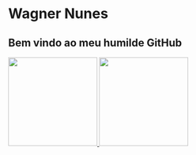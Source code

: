 # Wagner Nunes

## Bem vindo ao meu humilde GitHub

<div>
<a href="https://github.com/wagnerbola2">
<img height="180em" src="https://github-readme-stats.vercel.app/api/top-langs/?username=wagnerbola2&layout=compact&langs_count=7&theme=dracula"/>
<img height="180em" src="https://github-readme-stats.vercel.app/api?username=wagnerbola2&show_icons=true&theme=dracula&include_all_commits=true&count_private=true"/>
</div>

<!--
**wagnerbola2/wagnerbola2** is a ✨ _special_ ✨ repository because its `README.md` (this file) appears on your GitHub profile.

Here are some ideas to get you started:

- 🔭 I’m currently working on ...
- 🌱 I’m currently learning ...
- 👯 I’m looking to collaborate on ...
- 🤔 I’m looking for help with ...
- 💬 Ask me about ...
- 📫 How to reach me: ...
- 😄 Pronouns: ...
- ⚡ Fun fact: ...
-->
